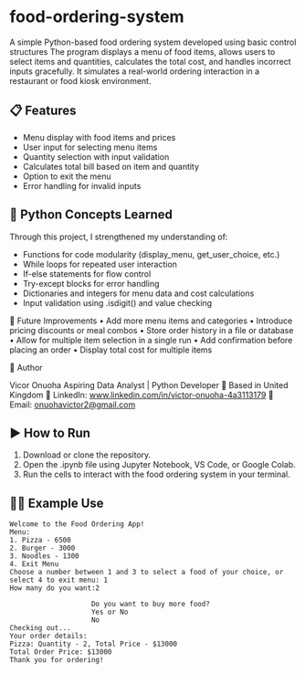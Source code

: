 # food-ordering-system
A simple Python-based food ordering system developed using basic control structures
The program displays a menu of food items, allows users to select items and quantities, calculates the total cost, and handles incorrect inputs gracefully. It simulates a real-world ordering interaction in a restaurant or food kiosk environment.

## 📋 Features

- Menu display with food items and prices
- User input for selecting menu items
- Quantity selection with input validation
- Calculates total bill based on item and quantity
- Option to exit the menu
- Error handling for invalid inputs

## 🧠 Python Concepts Learned

Through this project, I strengthened my understanding of:

- Functions for code modularity (display_menu, get_user_choice, etc.)
- While loops for repeated user interaction
- If-else statements for flow control
- Try-except blocks for error handling
- Dictionaries and integers for menu data and cost calculations
- Input validation using .isdigit() and value checking
  
🔄 Future Improvements
	•	Add more menu items and categories
	•	Introduce pricing discounts or meal combos
	•	Store order history in a file or database
	•	Allow for multiple item selection in a single run
	•	Add confirmation before placing an order
	•	Display total cost for multiple items

👤 Author

Vicor Onuoha
Aspiring Data Analyst | Python Developer
📍 Based in United Kingdom
🔗 LinkedIn: www.linkedin.com/in/victor-onuoha-4a3113179
📧 Email: onuohavictor2@gmail.com


## ▶ How to Run

1. Download or clone the repository.
2. Open the .ipynb file using Jupyter Notebook, VS Code, or Google Colab.
3. Run the cells to interact with the food ordering system in your terminal.

## 🧑‍💻 Example Use

```
Welcome to the Food Ordering App!
Menu:
1. Pizza - 6500
2. Burger - 3000
3. Noodles - 1300
4. Exit Menu
Choose a number between 1 and 3 to select a food of your choice, or select 4 to exit menu: 1
How many do you want:2

                    Do you want to buy more food?
                    Yes or No
                    No
Checking out...
Your order details:
Pizza: Quantity - 2, Total Price - $13000
Total Order Price: $13000
Thank you for ordering!
